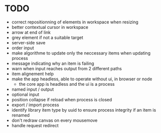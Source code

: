 # TODO

- correct repositionning of elements in workspace when resizing
- better contextual cursor in workspace
- arrow at end of link
- grey element if not a suitable target
- server-side save
- order input
- make algorithme to update only the neccessary items when updating process
- message indicating why an item is failing
- warn when input reaches output from 2 different paths
- item alignement help
- make the app headless, able to operate without ui, in browser or node
  - the core app is headless and the ui is a process
- named input / output
- optional input
- position collapse if reload when process is closed
- export / import process
- identify library item type by uuid to ensure process integrity if an item is renamed
- don't redraw canvas on every mousemove
- handle request redirect

